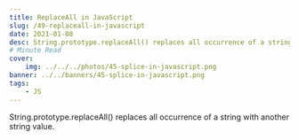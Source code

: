 ```yaml
---
title: ReplaceAll in JavaScript
slug: /49-replaceall-in-javascript
date: 2021-01-08
desc: String.prototype.replaceAll() replaces all occurrence of a string with another string value.
# Minute Read
cover:
    img: ../../../photos/45-splice-in-javascript.png
banner: ../../banners/45-splice-in-javascript.png
tags:
    - JS
---
```


<p><span class='first-letter'>S</span>tring.prototype.replaceAll() replaces all occurrence of a string with another string value.</p>